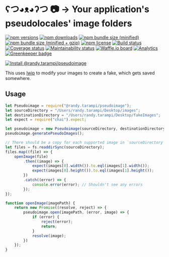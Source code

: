 # ʕつ◕ᴥ◕ʔつ 📷 → Your application's pseudolocales' image folders

[![npm versions](https://img.shields.io/npm/v/@randy.tarampi/pseudoimage.svg?style=flat-square)](https://www.npmjs.com/package/@randy.tarampi/pseudoimage) 
[![npm downloads](https://img.shields.io/npm/dt/@randy.tarampi/pseudoimage.svg?style=flat-square)](https://www.npmjs.com/package/@randy.tarampi/pseudoimage) 
[![npm bundle size (minified)](https://img.shields.io/bundlephobia/min/@randy.tarampi/pseudoimage.svg?style=flat-square)](https://www.npmjs.com/package/@randy.tarampi/pseudoimage) 
[![npm bundle size (minified + gzip)](https://img.shields.io/bundlephobia/minzip/@randy.tarampi/pseudoimage.svg?style=flat-square)](https://www.npmjs.com/package/@randy.tarampi/pseudoimage) 
[![npm license](https://img.shields.io/npm/l/@randy.tarampi/pseudoimage.svg?registry_uri=https%3A%2F%2Fregistry.npmjs.com&style=flat-square)](https://www.npmjs.com/package/@randy.tarampi/pseudoimage) 
[![Build status](https://img.shields.io/travis/com/randytarampi/pseudoimage.svg?style=flat-square)](https://travis-ci.com/randytarampi/pseudoimage) 
[![Coverage status](https://img.shields.io/coveralls/randytarampi/pseudoimage.svg?style=flat-square)](https://coveralls.io/github/randytarampi/pseudoimage?branch=master) 
[![Maintainability status](https://img.shields.io/codeclimate/maintainability-percentage/randytarampi/pseudoimage.svg?style=flat-square)](https://codeclimate.com/github/randytarampi/pseudoimage/maintainability)
[![Waffle.io board](https://badge.waffle.io/randytarampi/pseudolocalize.svg?columns=all&style=flat-square)](https://waffle.io/randytarampi/pseudolocalize) 
[![Analytics](https://ga-beacon.appspot.com/UA-50921068-1/beacon/github/randytarampi/me/tree/master/packages/pseudoimage?flat&useReferrer)](https://github.com/igrigorik/ga-beacon) 
[![Greenkeeper badge](https://badges.greenkeeper.io/randytarampi/pseudoimage.svg)](https://greenkeeper.io/)

[![Install @randy.tarampi/pseudoimage](https://nodeico.herokuapp.com/@randy.tarampi/pseudoimage.svg)](https://www.npmjs.com/package/@randy.tarampi/pseudoimage)

This uses [lwip](https://github.com/kant2002/lwip) to modify your images to create a fake, which gets saved somewhere.

## Usage

```javascript
let Pseudoimage = require("@randy.tarampi/pseudoimage");
let sourceDirectory = "/Users/randy.tarampi/Desktop/images";
let destinationDirectory = "/Users/randy.tarampi/Desktop/fakeImages";
let expect = require("chai").expect;

let pseudoimage = new Pseudoimage(sourceDirectory, destinationDirectory);
pseudoimage.generatePseudoImages();

// There should be a copy for each supported image in `sourceDirectory` in `destinationDirectory`
let files = fs.readdirSync(sourceDirectory);
files.map((file) => {
	openImage(file)
		.then((image) => {
			expect(images[0].width()).to.eql(images[1].width());
			expect(images[0].height()).to.eql(images[1].height());
		})
		.catch((error) => {
			console.error(error); // Shouldn't see any errors
		});
});

function openImage(imagePath) {
	return new Promise((resolve, reject) => {
		pseudoimage.open(imagePath, (error, image) => {
			if (error) {
				reject(error);
				return;
			}
			resolve(image);
		})
	});
}
```
